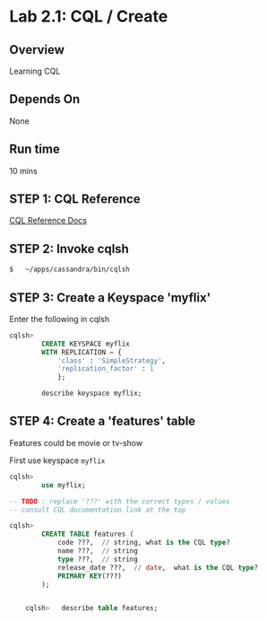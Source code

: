 <link rel='stylesheet' href='../assets/css/main.css'/>

# Lab 2.1: CQL / Create

## Overview

Learning CQL

## Depends On 

None

## Run time

10 mins

## STEP 1: CQL Reference

[CQL Reference Docs](https://cassandra.apache.org/doc/latest/cassandra/cql/index.html)

## STEP 2:  Invoke cqlsh

```bash
$   ~/apps/cassandra/bin/cqlsh
```

##  STEP 3: Create a Keyspace 'myflix'

Enter the following in cqlsh

```sql
cqlsh>
        CREATE KEYSPACE myflix
        WITH REPLICATION = {
            'class' : 'SimpleStrategy',
            'replication_factor' : 1
            };

        describe keyspace myflix;
```

## STEP 4:  Create a 'features' table

Features could be movie or tv-show

First use keyspace `myflix`

```sql
cqlsh>
        use myflix;

-- TODO : replace '???' with the correct types / values
-- consult CQL documentation link at the top

cqlsh>
        CREATE TABLE features (
            code ???,  // string, what is the CQL type?
            name ???,  // string
            type ???,  // string
            release_date ???,  // date,  what is the CQL type?
            PRIMARY KEY(???)
        );


    cqlsh>   describe table features;
```

